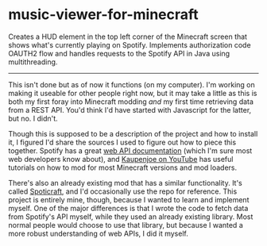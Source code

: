 # music-viewer-for-minecraft
Creates a HUD element in the top left corner of the Minecraft screen that shows what's currently playing on Spotify. Implements authorization code OAUTH2 flow and handles requests to the Spotify API in Java using multithreading.

---

This isn't done but as of now it functions (on my computer). I'm working on making it useable for other people right now, but it may take a little as this is both my first foray into Minecraft modding *and* my first time retrieving data from a REST API. You'd think I'd have started with Javascript for the latter, but no. I didn't.

Though this is supposed to be a description of the project and how to install it, I figured I'd share the sources I used to figure out how to piece this together. Spotify has a great [web API documentation](https://developer.spotify.com/documentation/web-api) (which I'm sure most web developers know about), and [Kaupenjoe on YouTube](https://www.youtube.com/@ModdingByKaupenjoe) has useful tutorials on how to mod for most Minecraft versions and mod loaders.

There's also an already existing mod that has a similar functionality. It's called [Spoticraft](https://github.com/IMB11/Spoticraft), and I'd occasionally use the repo for reference. This project is entirely mine, though, because I wanted to learn and implement myself. One of the major differences is that I wrote the code to fetch data from Spotify's API myself, while they used an already existing library. Most normal people would choose to use that library, but because I wanted a more robust understanding of web APIs, I did it myself.
